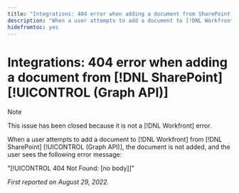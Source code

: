 ```yaml
---
title: "Integrations: 404 error when adding a document from SharePoint Graph API"
description: "When a user attempts to add a document to [!DNL Workfront] from [!DNL SharePoint] (Graph API), the document is not added, and the user sees the following error message:"
hidefromtoc: yes
---
```


# Integrations: 404 error when adding a document from [!DNL SharePoint] [!UICONTROL (Graph API)]

>[!NOTE]
>
>This issue has been closed because it is not a [!DNL Workfront] error.

When a user attempts to add a document to [!DNL Workfront] from [!DNL SharePoint] [!UICONTROL (Graph API)], the document is not added, and the user sees the following error message:

"[!UICONTROL 404 Not Found: [no body]]"

_First reported on August 29, 2022._

